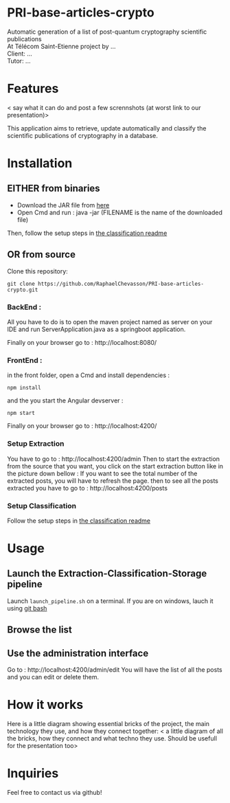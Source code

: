 # PRI-base-articles-crypto
Automatic generation of a list of post-quantum cryptography scientific publications  
At Télécom Saint-Etienne project by ...  
Client: ...  
Tutor: ...

# Features

< say what it can do and post a few scrennshots (at worst link to our presentation)>

This application aims to retrieve, update automatically and classify the scientific publications of cryptography in a database. 



# Installation

## EITHER from binaries

- Download the JAR file from [here](https://drive.google.com/open?id=1Mpy2U6QD7wcjTfF3C44eRBdkxItQ4hKM)
- Open Cmd and run : java -jar <FILENAME> (FILENAME is the name of the downloaded file)

Then, follow the setup steps in [the classification readme](Classification/readme.md)

## OR from source

Clone this repository:

```
git clone https://github.com/RaphaelChevasson/PRI-base-articles-crypto.git
```

### BackEnd :

All you have to do is to open the maven project named as server on your IDE and run ServerApplication.java as a springboot application.

Finally on your browser go to : http://localhost:8080/

### FrontEnd :

in the front folder, open a Cmd and install dependencies :
```
npm install
```
and the you start the Angular devserver :
```
npm start
```
Finally on your browser go to : http://localhost:4200/

### Setup Extraction

You have to go to : http://localhost:4200/admin
Then to start the extraction from the source that you want, you click on the start extraction button like in the picture down bellow :
<Inserer image>
If you want to see the total number of the extracted posts, you will have to refresh the page.
then to see all the posts extracted you have to go to : http://localhost:4200/posts


### Setup Classification

Follow the setup steps in [the classification readme](Classification/readme.md)

# Usage

## Launch the Extraction-Classification-Storage pipeline

Launch `launch_pipeline.sh` on a terminal. If you are on windows, lauch it using [git bash](https://gitforwindows.org/)

## Browse the list

## Use the administration interface

Go to : http://localhost:4200/admin/edit 
You will have the list of all the posts and you can edit or delete them.

# How it works

Here is a little diagram showing essential bricks of the project, the main technology they use, and how they connect together:
< a little diagram of all the bricks, how they connect and what techno they use. Should be usefull for the presentation too>

# Inquiries

Feel free to contact us via github!
